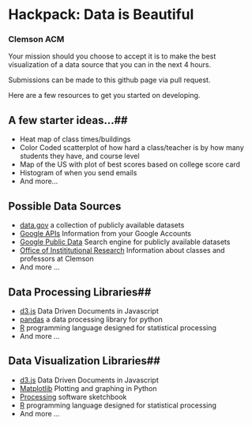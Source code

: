 # Hackpack: Data is Beautiful #
### Clemson ACM ###

Your mission should you choose to accept it is to make the best visualization of
a data source that you can in the next 4 hours.

Submissions can be made to this github page via pull request.

Here are a few resources to get you started on developing.


## A few starter ideas...##

+	Heat map of class times/buildings
+	Color Coded scatterplot of how hard a class/teacher is by how many students they have, and course level
+	Map of the US with plot of best scores based on college score card
+	Histogram of when you send emails
+	And more...

## Possible Data Sources ##

+	[data.gov][datagov] a collection of publicly available datasets
+	[Google APIs][googleapi] Information from your Google Accounts
+	[Google Public Data][googledata] Search engine for publicly available datasets
+	[Office of Instititutional Research][OIR] Information about classes and professors at Clemson
+	And more ...

## Data Processing Libraries##

+	[d3.js][d3js] Data Driven Documents in Javascript
+	[pandas][pandas] a data processing library for python
+	[R][r] programming language designed for statistical processing
+	And more ...

## Data Visualization Libraries##

+	[d3.js][d3js] Data Driven Documents in Javascript
+	[Matplotlib][matplotlib] Plotting and graphing in Python
+	[Processing][processing] software sketchbook
+	[R][r] programming language designed for statistical processing
+	And more ...

[datagov]: https://data.gov/
[d3js]: https://d3js.org/
[googleapi]: https://developers.google.com/apis-explorer/#p/
[googledata]: https://www.google.com/publicdata/directory#!
[pandas]: https://pandas.pydata.org/
[processing]: https://processing.org/
[matplotlib]: https://matplotlib.org/examples/index.html
[OIR]: http://www.clemson.edu/oirweb1/FB/OIRWebpage/DepartmentLinks.htm
[r]: https://www.statmethods.net/
